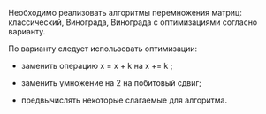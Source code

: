 Необходимо реализовать алгоритмы перемножения матриц: классический, Винограда, Винограда с оптимизациями согласно варианту.

По варианту следует использовать оптимизации: 

- заменить операцию x = x + k на x += k ;

- заменить умножение на 2 на побитовый сдвиг;

- предвычислять некоторые слагаемые для алгоритма.
